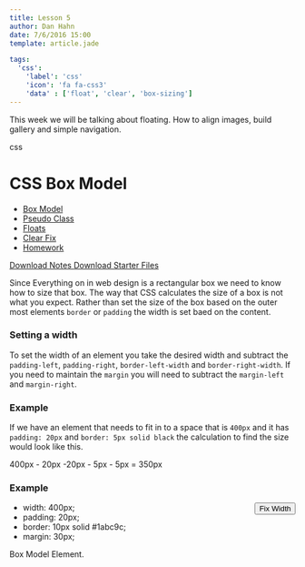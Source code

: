 ```yaml
---
title: Lesson 5
author: Dan Hahn
date: 7/6/2016 15:00
template: article.jade

tags:
  'css':
    'label': 'css'
    'icon': 'fa fa-css3'
    'data' : ['float', 'clear', 'box-sizing']
---
```


This week we will be talking about floating.  How to align images, build gallery and simple navigation. <div><span class="label label-default css"><i class="fa fa-css3"></i>css</span></div>

<span class="more"></span>

# CSS Box Model

* [Box Model]()
* [Pseudo Class](pseudo.html)
* [Floats](floats.html)
* [Clear Fix](clear-fix.html)
* [Homework](homework.html)

[Download Notes <i class="icon-download-alt icon-white"></i>](week5-notes.zip)
[Download Starter Files <i class="icon-download-alt icon-white"></i>](week5.zip)

Since Everything on in web design is a rectangular box we need to know how to size that box.  The way that CSS calculates the size of a box is not what you expect.  Rather than set the size of the box based on the outer most elements `border` or `padding` the width is set baed on the content.

### Setting a width

To set the width of an element you take the desired width and subtract the `padding-left`, `padding-right`, `border-left-width` and `border-right-width`.  If you need to maintain the `margin` you will need to subtract the `margin-left` and `margin-right`.

### Example

If we have an element that needs to fit in to a space that is `400px` and it has `padding: 20px` and `border: 5px solid black` the calculation to find the size would look like this.

  400px - 20px -20px - 5px - 5px = 350px

### Example

<button id="fixWidth" class="btn" style="float: right;">Fix Width</button>

<ul id="cntrBoxModel" class="btn-group">
  <li class="btn" data-total="400" id="total">width: 400px;</li>
  <li class="btn" data-size="20">padding: 20px;</li>
  <li class="btn" data-size="10">border: 10px solid #1abc9c;</li>
  <li class="btn" data-size="30">margin: 30px;</li>
</ul>

<div id="displayBoxModel" class="box-container">
  <div class="box-model">
    Box Model Element.
  </div>
</div>

<script src="lesson-5.js"></script>
